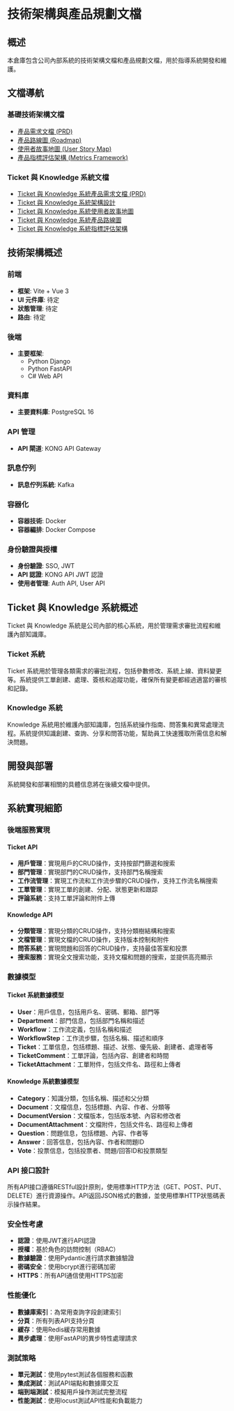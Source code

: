 # 技術架構與產品規劃文檔

## 概述

本倉庫包含公司內部系統的技術架構文檔和產品規劃文檔，用於指導系統開發和維護。

## 文檔導航

### 基礎技術架構文檔

- [產品需求文檔 (PRD)](./docs/PRD.md)
- [產品路線圖 (Roadmap)](./docs/Roadmap.md)
- [使用者故事地圖 (User Story Map)](./docs/User_Story_Map.md)
- [產品指標評估架構 (Metrics Framework)](./docs/Metrics_Framework.md)

### Ticket 與 Knowledge 系統文檔

- [Ticket 與 Knowledge 系統產品需求文檔 (PRD)](./docs/Ticket_Knowledge_System_PRD.md)
- [Ticket 與 Knowledge 系統架構設計](./docs/Ticket_Knowledge_System_Architecture.md)
- [Ticket 與 Knowledge 系統使用者故事地圖](./docs/Ticket_Knowledge_System_User_Story_Map.md)
- [Ticket 與 Knowledge 系統產品路線圖](./docs/Ticket_Knowledge_System_Roadmap.md)
- [Ticket 與 Knowledge 系統指標評估架構](./docs/Ticket_Knowledge_System_Metrics_Framework.md)

## 技術架構概述

### 前端

- **框架**: Vite + Vue 3
- **UI 元件庫**: 待定
- **狀態管理**: 待定
- **路由**: 待定

### 後端

- **主要框架**:
  - Python Django
  - Python FastAPI
  - C# Web API

### 資料庫

- **主要資料庫**: PostgreSQL 16

### API 管理

- **API 閘道**: KONG API Gateway

### 訊息佇列

- **訊息佇列系統**: Kafka

### 容器化

- **容器技術**: Docker
- **容器編排**: Docker Compose

### 身份驗證與授權

- **身份驗證**: SSO, JWT
- **API 認證**: KONG API JWT 認證
- **使用者管理**: Auth API, User API

## Ticket 與 Knowledge 系統概述

Ticket 與 Knowledge 系統是公司內部的核心系統，用於管理需求審批流程和維護內部知識庫。

### Ticket 系統

Ticket 系統用於管理各類需求的審批流程，包括參數修改、系統上線、資料變更等。系統提供工單創建、處理、簽核和追蹤功能，確保所有變更都經過適當的審核和記錄。

### Knowledge 系統

Knowledge 系統用於維護內部知識庫，包括系統操作指南、問答集和異常處理流程。系統提供知識創建、查詢、分享和問答功能，幫助員工快速獲取所需信息和解決問題。

## 開發與部署

系統開發和部署相關的具體信息將在後續文檔中提供。

## 系統實現細節

### 後端服務實現

#### Ticket API

- **用戶管理**：實現用戶的CRUD操作，支持按部門篩選和搜索
- **部門管理**：實現部門的CRUD操作，支持部門名稱搜索
- **工作流管理**：實現工作流和工作流步驟的CRUD操作，支持工作流名稱搜索
- **工單管理**：實現工單的創建、分配、狀態更新和跟踪
- **評論系統**：支持工單評論和附件上傳

#### Knowledge API

- **分類管理**：實現分類的CRUD操作，支持分類樹結構和搜索
- **文檔管理**：實現文檔的CRUD操作，支持版本控制和附件
- **問答系統**：實現問題和回答的CRUD操作，支持最佳答案和投票
- **搜索服務**：實現全文搜索功能，支持文檔和問題的搜索，並提供高亮顯示

### 數據模型

#### Ticket 系統數據模型

- **User**：用戶信息，包括用戶名、密碼、郵箱、部門等
- **Department**：部門信息，包括部門名稱和描述
- **Workflow**：工作流定義，包括名稱和描述
- **WorkflowStep**：工作流步驟，包括名稱、描述和順序
- **Ticket**：工單信息，包括標題、描述、狀態、優先級、創建者、處理者等
- **TicketComment**：工單評論，包括內容、創建者和時間
- **TicketAttachment**：工單附件，包括文件名、路徑和上傳者

#### Knowledge 系統數據模型

- **Category**：知識分類，包括名稱、描述和父分類
- **Document**：文檔信息，包括標題、內容、作者、分類等
- **DocumentVersion**：文檔版本，包括版本號、內容和修改者
- **DocumentAttachment**：文檔附件，包括文件名、路徑和上傳者
- **Question**：問題信息，包括標題、內容、作者等
- **Answer**：回答信息，包括內容、作者和問題ID
- **Vote**：投票信息，包括投票者、問題/回答ID和投票類型

### API 接口設計

所有API接口遵循RESTful設計原則，使用標準HTTP方法（GET、POST、PUT、DELETE）進行資源操作。API返回JSON格式的數據，並使用標準HTTP狀態碼表示操作結果。

### 安全性考慮

- **認證**：使用JWT進行API認證
- **授權**：基於角色的訪問控制（RBAC）
- **數據驗證**：使用Pydantic進行請求數據驗證
- **密碼安全**：使用bcrypt進行密碼加密
- **HTTPS**：所有API通信使用HTTPS加密

### 性能優化

- **數據庫索引**：為常用查詢字段創建索引
- **分頁**：所有列表API支持分頁
- **緩存**：使用Redis緩存常用數據
- **異步處理**：使用FastAPI的異步特性處理請求

### 測試策略

- **單元測試**：使用pytest測試各個服務和函數
- **集成測試**：測試API端點和數據庫交互
- **端到端測試**：模擬用戶操作測試完整流程
- **性能測試**：使用locust測試API性能和負載能力
